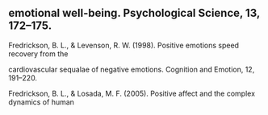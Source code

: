 ## emotional well-being. Psychological Science, 13, 172–175.

Fredrickson, B. L., & Levenson, R. W. (1998). Positive emotions speed recovery from the

cardiovascular sequalae of negative emotions. Cognition and Emotion, 12, 191–220.

Fredrickson, B. L., & Losada, M. F. (2005). Positive affect and the complex dynamics of human